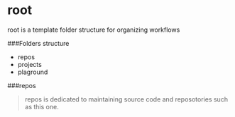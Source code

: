 # root

root is a template folder structure for organizing workflows 

###Folders structure
  - repos
  - projects
  - plaground

###repos

> repos is dedicated to maintaining source code and reposotories such as this one. 
